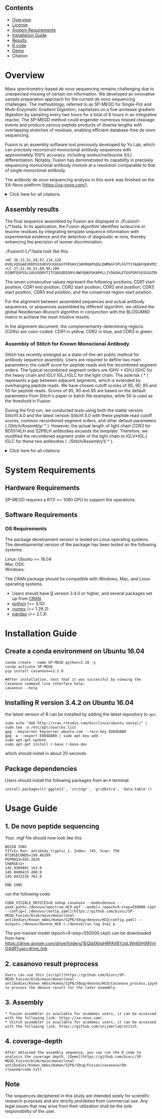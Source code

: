 ## Contents


- [Overview](#overview)
- [License](https://github.com/biocc/SP-MEGD_Fusion/blob/main/LICENSE)
- [System Requirements](#system-requirements)
- [Installation Guide](#installation-guide)
- [Results](https://github.com/biocc/SP-MEGD_Fusion)
- [R code](https://github.com/biocc/SP-MEGD_Fusion)
- [Demo](monoclonal-antibodies/Known_mAbs/Human/S2P6/50ug/)
- Citation

# Overview

Mass spectrometry-based *de novo* sequencing remains challenging due to unexpected missing of certain ion information. We developed an innovative sample preparation approach for the current *de novo* sequencing challenges. The methodology, referred to as SP-MEGD for Single-Pot and Multi-Enzymatic Gradient Digestion, capitalizes on a five-protease gradient digestion by sampling every two hours for a total of 6 hours in an integrative reactor. The SP-MEGD method could engender numerous missed cleavage events and produce various peptide products of diverse lengths with overlapping stretches of residues, enabling efficient database-free *de novo* sequencing.

Fusion is an assembly software tool previously developed by Yu Lab, which can precisely reconstruct monoclonal antibody sequences with approximately 100% accuracy, including isoleucine/leucine (I/L) differentiation. Notably, Fusion has demonstrated its capability in precisely sequencing monoclonal antibody mixture at a resolution comparable to that of single monoclonal antibody. 

The antibody *de novo* sequencing analysis in this work was finished on the XA-Novo platform (https://xa-novo.com/).


<details><summary>Click here for all citations </summary>

  * SP-MEGD:
    * Xiong Y, Xiao J, Jiang W, et al. Simplified and Rapid Workflow Enhances Throughput of *De Novo* Sequencing of COVID-19 Neutralizing Antibodies[J]. bioRxiv, 2024: 2024.08. 09.607349.

  * Fusion:
    * Jiang W, Xiong Y, Xiao J, et al. Comprehensive assembly of monoclonal and mixed antibody sequences[J]. bioRxiv, 2024: 2024.08. 09.607415.

</details>

## Assembly results

The final sequence assembled by Fusion are displayed in ./Fusion/I-L/*.fasta. In its application, the Fusion algorithm identifies isoleucine or leucine residues by integrating template sequence information with experimental evidence and the detection of diagnostic w-ions, thereby enhancing the precision of isomer discrimination.

./Fusion/I-L/*.fasta look like this.
```
>HC 26,33,51,58,97,114,126
QVQLVQSGAEVKKPGSSVKVSCKASGGTFRSHVISWVRQAPGQGLEWMGGFIPLFGTTIYAQAFQGRVMISADESTSTAYMELSSLRSEDTAVYFCARLFPNGDPNSPEDGFDIWGQGTLVTVSAASTKGPSVFPLAPSSKSTSGGTAALGCLVKDYFPEPVTVSWNSGALTSGVHTFPAVLQSSGLYSLSSVVTVPSSSLGTQTYICNVNHKPSNTKVDKKVEPKSCDKTHTCPPCPAPELLGGPSVFLFPPKPKDTLMISRTPEVTCVVVDVSHEDPEVKFNWYV
>LC 27,32,50,52,89,98,109
DIQMTQSPSSLSASVGDRVTITCQASQDIGNYLNWYQQKPGKAPKLLIYDASHLETGVPSRFSGSGSGTDFTFTISSLQPEDIATYYCQRYDDLPSYTFGQGTKVEIKRTVAAPSVFIFPPSDEQLKSGTASVVCLLNNFYPREAKVQWKVDNALQSGNSQESVTEQDSKDSTYSLSSTLTLSKADYEKH
```
The seven consecutive values represent the following positions: CDR1 start position, CDR1 end position, CDR2 start position, CDR2 end position, CDR3 start position, CDR3 end position, and the conserved region start position.

For the alignment between assembled sequences and actual antibody sequences, or sequences assembled by different algorithm, we utilized the global Needleman-Wunsch algorithm in conjunction with the BLOSUM60 matrix to achieve the most intuitive results. 

In the alignment document, the complementarity-determining regions (CDRs) are color-coded: CDR1 in yellow, CDR2 in blue, and CDR3 in green.

### Assembly of Stitch for Known Monoclonal Antibody

Stitch has recently emerged as a state-of-the-art public method for antibody sequence assembly. Users are required to define two main parameters: the cutoff score for peptide reads and the recombined segment orders. The typical recombined segment orders are IGHV * IGHJ IGHC for the heavy chain and IGLV IGLJ IGLC for the light chain. The asterisk ( * ) represents a gap between adjacent segments, which is extended by overhanging peptide reads. We have chosen cutoff scores of 95, 90, 85 and 50 for peptide reads. Scores of 95, 90 and 85 are based on the default parameters from Stitch's paper or batch file examples, while 50 is used as the threshold in Fusion. 

During the first run, we conducted tests using both the stable version Stitch1.4.0 and the latest version Stitch1.5.0 with these peptide read cutoff scores, common recombined segment orders, and other default parameters (./Stitch/Assembly/ * ). However, the actual length of light chain CDR3 for BD5514LH and S2P6LH antibodies exceeds the template. Therefore, we modified the recombined segment order of the light chain to IGLV*IGLJ IGLC for these two antibodies ( ./Stitch/Assembly1/ * ).

<details><summary>Click here for all citations</summary>  
* Likic, V. (2008). The Needleman-Wunsch algorithm for sequence alignment. Lecture at the 7th Melbourne Bioinformatics Course, Bi021 Molecular Science and Biotechnology Institute, University of Melbourne, pp. 1–46.  
<br>  
* Schulte, D., Snijder, J. (2024). A handle on mass coincidence errors in de novo sequencing of antibodies by bottom-up proteomics. *Journal of Proteome Research*.

</details>


# System Requirements

## Hardware Requirements

SP-MEGD requires a RTX >= 1080 GPU to support the operations.

## Software Requirements

### OS Requirements

The package development version is tested on *Linux* operating systems. The developmental version of the package has been tested on the following systems:

Linux: Ubuntu >= 16.04  
Mac OSX:  
Windows:  

The CRAN package should be compatible with Windows, Mac, and Linux operating systems.

* Users should have [R](https://www.r-project.org/) version 3.4.0 or higher, and several packages set up from  [CRAN](https://cran.r-project.org/mirrors.html).
* [python](https://www.python.org/) (>= 3.10)
* [numpy](https://numpy.org/)  (>= 1.26.2)
* [pandas](https://pandas.pydata.org/) (>= 2.1.3)

# Installation Guide

## Create a conda environment on Ubuntu 16.04
```
conda create --name SP-MEGD python=3.10 -y
conda activate SP-MEGD
pip install casanovo==3.2.0

#After installation, test that it was successful by viewing the Casanovo command line interface help:
casanovo --help
```

## Installing R version 3.4.2 on Ubuntu 16.04

the latest version of R can be installed by adding the latest repository to `apt`:

```
sudo echo "deb http://cran.rstudio.com/bin/linux/ubuntu xenial/" | sudo tee -a /etc/apt/sources.list
gpg --keyserver keyserver.ubuntu.com --recv-key E084DAB9
gpg -a --export E084DAB9 | sudo apt-key add -
sudo apt-get update
sudo apt-get install r-base r-base-dev
```

which should install in about 20 seconds.

## Package dependencies

Users should install the following packages from an `R` terminal:

```
install.packages(c('ggplot2', 'stringr', 'gridExtra', 'data.table'))
```

# Usage Guide

## 1. De novo peptide sequencing

Your .mgf file should now look like this
```
BEGIN IONS
TITLE= Run: antibody_tryptic_1, Index: 745, Scan: 756
RTINSECONDS=199.46399
PEPMASS=593.2639
CHARGE=2+
145.9389801 163.0
145.9406433 490.0
145.9423218 762.0
...
END IONS
```
run the following code:
```
CUDA_VISIBLE_DEVICES=0 nohup casanovo --mode=denovo --peak_path=./denovo/spectrum_HCD.mgf --model=./epoch=9-step=550000.ckpt --config=[./denovo/config.yaml](https://github.com/biocc/SP-MEGD_Fusion/blob/main/monoclonal-antibodies/Known_mAbs/Human/S2P6/50ug/denovo/HCD/config.yaml) --output=./denovo/denovo_HCD >./denovo/run.log 2>&1 &
```
The pre-trained model (epoch=9-step=550000.ckpt) can be downloaded from here:
https://drive.google.com/drive/folders/1EQIa1XhqHRFAVBYzgLWh60HiMVnlO4dR?usp=drive_link

## 2. casanovo result preprocess
```
Users can use this [script](https://github.com/biocc/SP-MEGD_Fusion/blob/main/monoclonal-antibodies/Known_mAbs/Human/S2P6/50ug/denovo/HCD/Casanovo_process.ipynb) to process the denovo result for the later aseembly.
```
## 3. Assembly
```
* Fusion assembler is available for academic users, it can be accessed with the following link: https://xa-novo.com/.
* Stitch assembler is available for academic users, it can be accessed with the following link: https://github.com/snijderlab/stitch.
```
  
## 4. coverage-depth
```
After obtained the assembly sequence, you can run the R code to analysis the coverage depth. [Demo](https://github.com/biocc/SP-MEGD_Fusion/blob/main/monoclonal-antibodies/Known_mAbs/Human/S2P6/50ug/Fusion/casanovo/50-cleaned/code.txt)
```
## Note

The sequences deciphered in this study are intended solely for scientific research purposes and are strictly prohibited from commercial use. Any legal issues that may arise from their utilization shall be the sole responsibility of the user.
